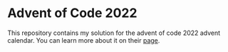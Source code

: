 # Advent of Code 2022

This repository contains my solution for the advent of code 2022 advent calendar.
You can learn more about it on their [page](https://adventofcode.com).